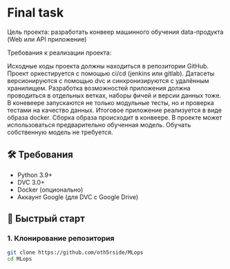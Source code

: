 # Final task

Цель проекта: разработать конвеер машинного обучения data-продукта (Web или API приложение)

Требования к реализации проекта:

Исходные коды проекта должны находиться в репозитории GitHub.
Проект оркестируется с помощью ci/cd (jenkins или gitlab).
Датасеты версионируются с помощью dvc и синхронизируются с удалённым хранилищем.
Разработка возможностей приложения должна проводиться в отдельных ветках, наборы фичей и версии данных тоже.
В коневеере запускаются не только модульные тесты, но и проверка тестами на качество данных.
Итоговое приложение реализуется в виде образа docker. Сборка образа происходит в конвеере.
В проекте может использоваться предварительно обученная модель. Обучать собственную модель не требуется.

## 🛠️ Требования
- Python 3.9+
- DVC 3.0+
- Docker (опционально)
- Аккаунт Google (для DVC с Google Drive)

## 🚀 Быстрый старт

### 1. Клонирование репозитория
```bash
git clone https://github.com/oth5rside/MLops
cd MLops
